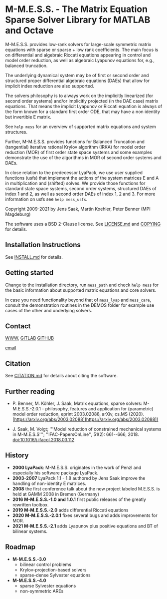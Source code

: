 # M-M.E.S.S. - The Matrix Equation Sparse Solver Library for MATLAB and Octave

M-M.E.S.S. provides low-rank solvers for large-scale symmetric matrix
equations with sparse or sparse + low rank coefficients. The main
focus is on differential and algebraic Riccati equations appearing in
control and model order reduction, as well as algebraic Lyapunov
equations for, e.g., balanced truncation.

The underlying dynamical system may be of first or second order and
structured proper differential algebraic equations (DAEs) that allow
for implicit index reduction are also supported.

The solvers philosophy is to always work on the implicitly linearized
(for second order systems) and/or implicitly projected (in the DAE case)
matrix equations. That means the implicit Lyapunov or Riccati equation
is always of the form known for a standard first order ODE, that may
have a non identity but invertible E matrix.

See `help mess` for an overview of supported matrix equations and
system structures.

Further, M-M.E.S.S. provides functions for Balanced Truncation and
(tangential) iterative rational Krylov algorithm (IRKA) for model order
reduction (MOR) of first order state space systems and some examples
demonstrate the use of the algorithms in MOR of second order systems and DAEs.

In close relation to the predecessor LyaPack, we use user supplied
functions (usfs) that implement the actions of the system matrices E and A in
multiplication and (shifted) solves. We provide those functions for
standard state space systems, second order systems, structured DAEs of
index 1 and 2, as well as second order DAEs of index 1, 2 and 3. For
more information on usfs see `help mess_usfs`.

Copyright 2009-2021
 by Jens Saak, Martin Koehler, Peter Benner (MPI Magdeburg)

The software uses a BSD 2-Clause license. See [LICENSE.md](LICENSE.md)
and [COPYING](COPYING) for details.

## Installation Instructions

See [INSTALL.md](INSTALL.md) for details.

## Getting started

Change to the installation directory, run `mess_path` and check `help mess`
for the basic information about supported matrix equations and core solvers.

In case you need functionality beyond that of `mess_lyap` and `mess_care`,
consult the  demonstration routines in the DEMOS folder for example use
cases of the other and underlying solvers.

## Contact

[WWW](https://www.mpi-magdeburg.mpg.de/projects/mess),
[GITLAB](https://gitlab.mpi-magdeburg.mpg.de/mess/mmess-releases)
[GITHUB](https://github.com/mpimd-csc/mmess)

[email](mailto:mess@mpi-magdeburg.mpg.de)

## Citation

See [CITATION.md](CITATION.md) for details about citing the software.

## Further reading

- P. Benner, M. Köhler, J. Saak, Matrix equations, sparse solvers:
  M-M.E.S.S.-2.0.1 - philosophy, features and application for
  (parametric) model order reduction,  eprint 2003.02088, arXiv, cs.MS (2020).
  [https://arxiv.org/abs/2003.02088](https://arxiv.org/abs/2003.02088])

- J. Saak, M. Voigt; '''Model reduction of constrained mechanical
  systems in M-M.E.S.S'''; ''IFAC-PapersOnLine'', 51(2):
  661--666, 2018. [doi:10.1016/j.ifacol.2018.03.112](https://doi.org/10.1016/j.ifacol.2018.03.112)

## History

- **2000 LyaPack**: M-M.E.S.S. originates in the work of Penzl and
  especially his software package LyaPack.
- **2003-2007** LyaPack 1.1 - 1.8 authored by Jens Saak improve the
  handling of non-identity E matrices.
- **2008** the first conference talk about the new project labeled
  M.E.S.S. is held at GAMM 2008 in Bremen (Germany)
- **2016 M-M.E.S.S.-1.0 and 1.0.1** first public releases of the
  greatly rewritten toolbox.
- **2019 M-M.E.S.S.-2.0** adds differential Riccati equations
- **2020 M-M.E.S.S.-2.0.1** fixes several bugs and adds
  improvements for MOR.
- **2021 M-M.E.S.S.-2.1** adds Lyapunov plus positive equations and
  BT of bilinear systems.

## Roadmap

- **M-M.E.S.S.-3.0**
  - bilinear control problems
  - Krylov-projection-based solvers
  - sparse-dense Sylvester equations
- **M-M.E.S.S.-4.0**
  - sparse Sylvester equations
  - non-symmetric AREs
